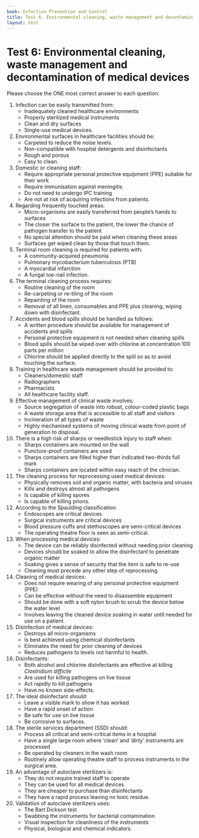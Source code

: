 ```yaml
---
book: Infection Prevention and Control
title: Test 6. Environmental cleaning, waste management and decontamination of medical devices 
layout: test
---
```


# Test 6: Environmental cleaning, waste management and decontamination of medical devices 

Please choose the ONE most correct answer to each question:

1.	Infection can be easily transmitted from:
	+	Inadequately cleaned healthcare environments 
	-	Properly sterilized medical instruments 
	-	Clean and dry surfaces
	-	Single-use medical devices.
2.	Environmental surfaces in healthcare facilities should be:
	-	Carpeted to reduce the noise levels.
	-	Non-compatible with hospital detergents and disinfectants
	-	Rough and porous
	+	Easy to clean.
3.	Domestic or cleaning staff:
	+	Require appropriate personal protective equipment (PPE) suitable for their work
	-	Require immunisation against meningitis
	-	Do not need to undergo IPC training
	-	Are not at risk of acquiring infections from patients. 
4.	Regarding frequently touched areas: 
	+	Micro-organisms are easily transferred from people’s hands to surfaces
	-	The closer the surface to the patient, the lower the chance of pathogen transfer to the patient
	-	No special attention should be paid when cleaning these areas
	-	Surfaces get wiped clean by those that touch them.
5.	Terminal room cleaning is required for patients with: 
	-	A community-acquired pneumonia
	+	Pulmonary mycobacterium tuberculosis (PTB)
	-	A myocardial infarction
	-	A fungal toe-nail infection.
6.	The terminal cleaning process requires:
	-	Routine cleaning of the room
	-	Re-carpeting or re-tiling of the room
	-	Repainting of the room
	+	Removal of all linen, consumables and PPE plus cleaning, wiping down with disinfectant.
7.	Accidents and blood spills should be handled as follows:   
	+	A written procedure should be available for management of accidents and spills
	-	Personal protective equipment is not needed when cleaning spills
	-	Blood spills should be wiped over with chlorine at concentration 100 parts per million
	-	Chlorine should be applied directly to the spill so as to avoid touching the surface.
8.	Training in healthcare waste management should be provided to:
	-	Cleaners/domestic staff
	-	Radiographers
	-	Pharmacists
	+	All healthcare facility staff.
9.	Effective management of clinical waste involves:
	+	Source segregation of waste into robust, colour-coded plastic bags
	-	A waste storage area that is accessible to all staff and visitors
	-	Incineration of all types of waste
	-	Highly mechanised systems of moving clinical waste from point of generation to disposal.
10.	There is a high risk of sharps or needlestick injury to staff when:   
	-	Sharps containers are mounted on the wall
	-	Puncture-proof containers are used
	+	Sharps containers are filled higher than indicated two-thirds full mark
	-	Sharps containers are located within easy reach of the clinician.
11.	The cleaning process for reprocessing used medical devices:
	+	Physically removes soil and organic matter, with bacteria and viruses
	-	Kills and destroys almost all pathogens
	-	Is capable of killing spores
	-	Is capable of killing prions.
12.	According to the Spaulding classification:
	-	Endoscopes are critical devices
	+	Surgical instruments are critical devices
	-	Blood pressure cuffs and stethoscopes are semi-critical devices
	-	The operating theatre floor is seen as semi-critical.
13.	When processing medical devices:
	-	The device can be reliably disinfected without needing prior cleaning
	-	Devices should be soaked to allow the disinfectant to penetrate organic matter
	-	Soaking gives a sense of security that the item is safe to re-use
	+	Cleaning must precede any other step of reprocessing.
14.	Cleaning of medical devices:
	-	Does not require wearing of any personal protective equipment (PPE)
	-	Can be effective without the need to disassemble equipment
	+	Should be done with a soft nylon brush to scrub the device below the water level
	-	Involves leaving the cleaned device soaking in water until needed for use on a patient.
15.	Disinfection of medical devices:
	-	Destroys all micro-organisms
	-	Is best achieved using chemical disinfectants
	-	Eliminates the need for prior cleaning of devices
	+	Reduces pathogens to levels not harmful to health.
16.	Disinfectants:
	-	Both alcohol and chlorine disinfectants are effective at killing *Clostridium difficile*
	-	Are used for killing pathogens on live tissue
	+	Act rapidly to kill pathogens
	-	Have no known side-effects. 
17.	The ideal disinfectant should:
	-	Leave a visible mark to show it has worked 
	+	Have a rapid onset of action
	-	Be safe for use on live tissue
	-	Be corrosive to surfaces.
18.	The sterile services department (SSD) should: 
	+	Process all critical and semi-critical items in a hospital
	-	Have a single large room where ‘clean’ and ‘dirty’ instruments are processed
	-	Be operated by cleaners in the wash room
	-	Routinely allow operating theatre staff to process instruments in the surgical area.
19.	An advantage of autoclave sterilizers is:
	-	They do not require trained staff to operate
	-	They can be used for all medical devices
	-	They are cheaper to purchase than disinfectants
	+	They have a rapid process leaving no toxic residue.
20.	Validation of autoclave sterilizers uses:  
	-	The Bart Dickson test
	-	Swabbing the instruments for bacterial contamination
	-	Visual inspection for cleanliness of the instruments
	+	Physical, biological and chemical indicators.
